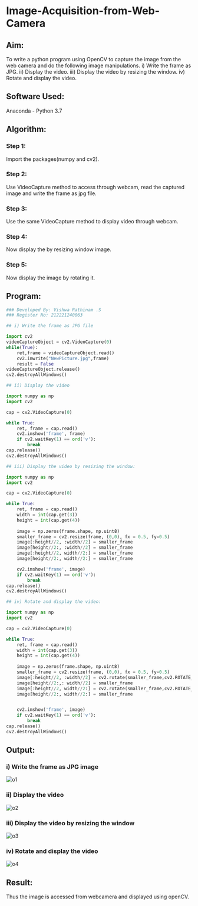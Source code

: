 # Image-Acquisition-from-Web-Camera

## Aim:
 
To write a python program using OpenCV to capture the image from the web camera and do the following image manipulations.
i) Write the frame as JPG. 
ii) Display the video. 
iii) Display the video by resizing the window.
iv) Rotate and display the video.

## Software Used:

Anaconda - Python 3.7

## Algorithm:

### Step 1:

Import the packages(numpy and cv2). 

### Step 2:

Use VideoCapture method to access through webcam, read the captured image and write the frame as jpg file. 

### Step 3:

Use the same VideoCapture method to display video through webcam.

### Step 4:

Now display the by resizing window image. 

### Step 5:

Now display the image by rotating it.

## Program:

``` Python
### Developed By: Vishwa Rathinam .S
### Register No: 212221240063
```

```python
## i) Write the frame as JPG file

import cv2
videoCaptureObject = cv2.VideoCapture(0)
while(True):
    ret,frame = videoCaptureObject.read()
    cv2.imwrite("NewPicture.jpg",frame)
    result = False
videoCaptureObject.release()
cv2.destroyAllWindows()
```

```python
## ii) Display the video

import numpy as np
import cv2

cap = cv2.VideoCapture(0)

while True:
    ret, frame = cap.read()
    cv2.imshow('frame', frame)
    if cv2.waitKey(1) == ord('v'):
        break
cap.release()
cv2.destroyAllWindows()

```


```python
## iii) Display the video by resizing the window:

import numpy as np
import cv2

cap = cv2.VideoCapture(0)

while True:
    ret, frame = cap.read()
    width = int(cap.get(3))
    height = int(cap.get(4))
    
    image = np.zeros(frame.shape, np.uint8)
    smaller_frame = cv2.resize(frame, (0,0), fx = 0.5, fy=0.5)
    image[:height//2, :width//2] = smaller_frame
    image[height//2:, :width//2] = smaller_frame
    image[:height//2, width//2:] = smaller_frame
    image[height//2:, width//2:] = smaller_frame

    cv2.imshow('frame', image)
    if cv2.waitKey(1) == ord('v'):
        break
cap.release()
cv2.destroyAllWindows()

```

```python
## iv) Rotate and display the video:

import numpy as np
import cv2

cap = cv2.VideoCapture(0)

while True:
    ret, frame = cap.read()
    width = int(cap.get(3))
    height = int(cap.get(4))
    
    image = np.zeros(frame.shape, np.uint8)
    smaller_frame = cv2.resize(frame, (0,0), fx = 0.5, fy=0.5)
    image[:height//2, :width//2] = cv2.rotate(smaller_frame,cv2.ROTATE_180)
    image[height//2:,: width//2] = smaller_frame
    image[:height//2, width//2:] = cv2.rotate(smaller_frame,cv2.ROTATE_180)
    image[height//2:, width//2:] = smaller_frame


    cv2.imshow('frame', image)
    if cv2.waitKey(1) == ord('v'):
        break
cap.release()
cv2.destroyAllWindows()

```


## Output:

### i) Write the frame as JPG image

![o1](https://user-images.githubusercontent.com/95266350/228018745-873abe8e-8531-4f6e-bab6-8df8626d2353.png)


### ii) Display the video

![o2](https://user-images.githubusercontent.com/95266350/228018770-7f84fcc3-f52a-4a4b-8017-54a15715da39.png)


### iii) Display the video by resizing the window

![o3](https://user-images.githubusercontent.com/95266350/228018790-49dadeba-39c8-44e4-a362-943355682fe4.png)

### iv) Rotate and display the video

![o4](https://user-images.githubusercontent.com/95266350/228018801-cdb84c6e-97e6-4954-aaa4-f22680846d51.png)


## Result:

Thus the image is accessed from webcamera and displayed using openCV.


